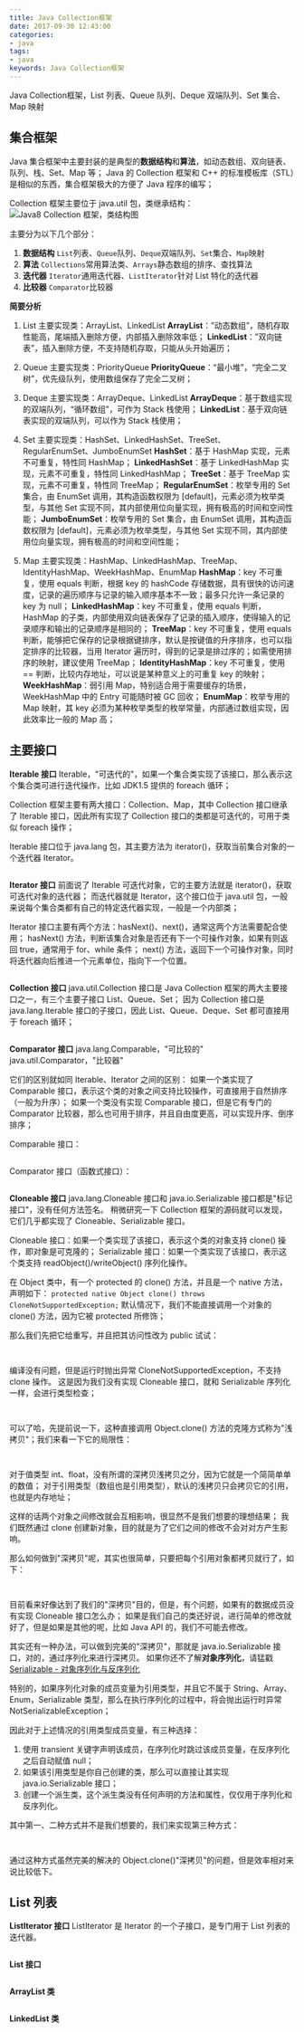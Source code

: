 ```yaml
---
title: Java Collection框架
date: 2017-09-30 12:43:00
categories:
- java
tags:
- java
keywords: Java Collection框架
---
```


> 
Java Collection框架，List 列表、Queue 队列、Deque 双端队列、Set 集合、Map 映射

<!-- more -->

## 集合框架
Java 集合框架中主要封装的是典型的**数据结构**和**算法**，如动态数组、双向链表、队列、栈、Set、Map 等；
Java 的 Collection 框架和 C++ 的标准模板库（STL）是相似的东西，集合框架极大的方便了 Java 程序的编写；

Collection 框架主要位于 java.util 包，类继承结构：
![Java8 Collection 框架，类结构图](/images/java-collection.png)

主要分为以下几个部分：
1) **数据结构**
`List`列表、`Queue`队列、`Deque`双端队列、`Set`集合、`Map`映射
2) **算法**
`Collections`常用算法类、`Arrays`静态数组的排序、查找算法
3) **迭代器**
`Iterator`通用迭代器、`ListIterator`针对 List 特化的迭代器
4) **比较器**
`Comparator`比较器

**简要分析**
1) List 主要实现类：ArrayList、LinkedList
**ArrayList**：”动态数组”，随机存取性能高，尾端插入删除方便，内部插入删除效率低；
**LinkedList**：”双向链表”，插入删除方便，不支持随机存取，只能从头开始遍历；

2) Queue 主要实现类：PriorityQueue
**PriorityQueue**：“最小堆”，“完全二叉树”，优先级队列，使用数组保存了完全二叉树；

3) Deque 主要实现类：ArrayDeque、LinkedList
**ArrayDeque**：基于数组实现的双端队列，“循环数组”，可作为 Stack 栈使用；
**LinkedList**：基于双向链表实现的双端队列，可以作为 Stack 栈使用；

4) Set 主要实现类：HashSet、LinkedHashSet、TreeSet、RegularEnumSet、JumboEnumSet
**HashSet**：基于 HashMap 实现，元素不可重复，特性同 HashMap；
**LinkedHashSet**：基于 LinkedHashMap 实现，元素不可重复，特性同 LinkedHashMap；
**TreeSet**：基于 TreeMap 实现，元素不可重复，特性同 TreeMap；
**RegularEnumSet**：枚举专用的 Set 集合，由 EnumSet 调用，其构造函数权限为 [default]，元素必须为枚举类型，与其他 Set 实现不同，其内部使用位向量实现，拥有极高的时间和空间性能；
**JumboEnumSet**：枚举专用的 Set 集合，由 EnumSet 调用，其构造函数权限为 [default]，元素必须为枚举类型，与其他 Set 实现不同，其内部使用位向量实现，拥有极高的时间和空间性能；

5) Map 主要实现类：HashMap、LinkedHashMap、TreeMap、IdentityHashMap、WeekHashMap、EnumMap
**HashMap**：key 不可重复，使用 equals 判断，根据 key 的 hashCode 存储数据，具有很快的访问速度，记录的遍历顺序与记录的输入顺序基本不一致；最多只允许一条记录的 key 为 null；
**LinkedHashMap**：key 不可重复，使用 equals 判断，HashMap 的子类，内部使用双向链表保存了记录的插入顺序，使得输入的记录顺序和输出的记录顺序是相同的；
**TreeMap**：key 不可重复，使用 equals 判断，能够把它保存的记录根据键排序，默认是按键值的升序排序，也可以指定排序的比较器，当用 Iterator 遍历时，得到的记录是排过序的；如需使用排序的映射，建议使用 TreeMap；
**IdentityHashMap**：key 不可重复，使用 == 判断，比较内存地址，可以说是某种意义上的可重复 key 的映射；
**WeekHashMap**：弱引用 Map，特别适合用于需要缓存的场景，WeekHashMap 中的 Entry 可能随时被 GC 回收；
**EnumMap**：枚举专用的 Map 映射，其 key 必须为某种枚举类型的枚举常量，内部通过数组实现，因此效率比一般的 Map 高；


## 主要接口
**Iterable 接口**
Iterable，"可迭代的"，如果一个集合类实现了该接口，那么表示这个集合类可进行迭代操作，比如 JDK1.5 提供的 foreach 循环；

Collection 框架主要有两大接口：Collection、Map，其中 Collection 接口继承了 Iterable 接口，因此所有实现了 Collection 接口的类都是可迭代的，可用于类似 foreach 操作；

Iterable 接口位于 java.lang 包，其主要方法为 iterator()，获取当前集合对象的一个迭代器 Iterator。
<pre><code class="language-java line-numbers"><script type="text/plain">
Iterator<T> iterator(); // 获取当前集合的迭代器
default void forEach(Consumer<? super T> action); // forEach，与 Lambda 结合使用
</script></code></pre>



**Iterator 接口**
前面说了 Iterable 可迭代对象，它的主要方法就是 iterator()，获取可迭代对象的迭代器；
而迭代器就是 Iterator，这个接口位于 java.util 包，一般来说每个集合类都有自己的特定迭代器实现，一般是一个内部类；

Iterator 接口主要有两个方法：hasNext()、next()，通常这两个方法需要配合使用；
hasNext() 方法，判断该集合对象是否还有下一个可操作对象，如果有则返回 true，通常用于 for、while 条件；
next() 方法，返回下一个可操作对象，同时将迭代器向后推进一个元素单位，指向下一个位置。
<pre><code class="language-java line-numbers"><script type="text/plain">
boolean hasNext(); // 判断是否还有元素
E next(); // 获取下一个元素

default void remove(); // 默认不支持该操作，抛出 UnsupportedOperationException 异常
default void forEachRemaining(Consumer<? super E> action); // forEach 剩余的元素
</script></code></pre>



**Collection 接口**
java.util.Collection 接口是 Java Collection 框架的两大主要接口之一，有三个主要子接口 List、Queue、Set；
因为 Collection 接口是 java.lang.Iterable 接口的子接口，因此 List、Queue、Deque、Set 都可直接用于 foreach 循环；
<pre><code class="language-java line-numbers"><script type="text/plain">
int size(); // 获取元素的数量
boolean isEmpty(); // 判空
void clear(); // 清空集合

Iterator<E> iterator(); // 获取迭代器

Object[] toArray(); // 转换为数组，Object[]
<T> T[] toArray(T[] a); // 转换为指定类型的数组

boolean add(E e); // 添加元素
boolean remove(Object o); // 删除元素
boolean addAll(Collection<? extends E> c); // 添加指定集合的所有元素
boolean removeAll(Collection<?> c); // 删除指定集合中的所有元素

boolean contains(Object o); // 测试是否包含指定元素
boolean containsAll(Collection<?> c); // 测试是否包含指定集合的所有元素

default boolean removeIf(Predicate<? super E> filter); // 按条件删除元素
boolean retainAll(Collection<?> c); // 只保留指定集合中包含的元素

boolean equals(Object o); // 判等
int hashCode(); // hashCode 值

default Stream<E> stream(); // 返回以此集合为源的顺序流
default Stream<E> parallelStream(); // 返回一个可能的并行流
</script></code></pre>



**Comparator 接口**
java.lang.Comparable，"可比较的"
java.util.Comparator，"比较器"

它们的区别就如同 Iterable、Iterator 之间的区别：
如果一个类实现了 Comparable 接口，表示这个类的对象之间支持比较操作，可直接用于自然排序（一般为升序）；
如果一个类没有实现 Comparable 接口，但是它有专门的 Comparator 比较器，那么也可用于排序，并且自由度更高，可以实现升序、倒序排序；

Comparable 接口：
<pre><code class="language-java line-numbers"><script type="text/plain">
public interface Comparable<T> {
    /**
     * @return 小于0: this < o
     *         等于0: this = o
     *         大于0: this > o
     */
    public int compareTo(T o);
}
</script></code></pre>



Comparator 接口（函数式接口）：
<pre><code class="language-java line-numbers"><script type="text/plain">
@FunctionalInterface
public interface Comparator<T> {
    /**
     * @param o1 第一个对象
     * @param o2 第二个对象
     * @return 小于0: o1 < o2
     *         等于0: o1 = o2
     *         大于0: o1 > o2
     * @throws NullPointerException 如果参数为 null, 并且此比较器不允许 null 参数
     * @throws ClassCastException 参数的类型不能应用于元素之间的比较
     */
    int compare(T o1, T o2);

    boolean equals(Object obj);

    // 获取自然排序比较器
    public static <T extends Comparable<? super T>> Comparator<T> naturalOrder();

    // 获取倒序比较器
    public static <T extends Comparable<? super T>> Comparator<T> reverseOrder() {
        return Collections.reverseOrder();
    }

    // 获取倒序比较器(强制降序)
    default Comparator<T> reversed() {
        return Collections.reverseOrder(this);
    }
}
</script></code></pre>



**Cloneable 接口**
java.lang.Cloneable 接口和 java.io.Serializable 接口都是"标记接口"，没有任何方法签名。
稍微研究一下 Collection 框架的源码就可以发现，它们几乎都实现了 Cloneable、Serializable 接口。

Cloneable 接口：如果一个类实现了该接口，表示这个类的对象支持 clone() 操作，即对象是可克隆的；
Serializable 接口：如果一个类实现了该接口，表示这个类支持 readObject()/writeObject() 序列化操作。

在 Object 类中，有一个 protected 的 clone() 方法，并且是一个 native 方法，声明如下：
`protected native Object clone() throws CloneNotSupportedException;`
默认情况下，我们不能直接调用一个对象的 clone() 方法，因为它被 protected 所修饰；

那么我们先把它给重写，并且把其访问性改为 public 试试：
<pre><code class="language-java line-numbers"><script type="text/plain">
public class Main {
    public static void main(String[] args) throws CloneNotSupportedException {
        A a1 = new A();
        A a2 = a1.clone();
    }
}

class A {
    @Override
    public A clone() throws CloneNotSupportedException {
        return (A) super.clone();
    }
}
</script></code></pre>

<pre><code class="language-java line-numbers"><script type="text/plain">
# root @ arch in ~/work on git:master x [21:06:21]
$ javac Main.java

# root @ arch in ~/work on git:master x [21:06:35]
$ java Main
Exception in thread "main" java.lang.CloneNotSupportedException: A
	at java.lang.Object.clone(Native Method)
	at A.clone(Main.java:11)
	at Main.main(Main.java:4)
</script></code></pre>



编译没有问题，但是运行时抛出异常 CloneNotSupportedException，不支持 clone 操作。
这是因为我们没有实现 Cloneable 接口，就和 Serializable 序列化一样，会进行类型检查；
<pre><code class="language-java line-numbers"><script type="text/plain">
public class Main {
    public static void main(String[] args) throws CloneNotSupportedException {
        A a1 = new A();
        A a2 = a1.clone();

        System.out.println(a1);
        System.out.println(a2);
    }
}

class A implements Cloneable {
    @Override
    public A clone() throws CloneNotSupportedException {
        return (A) super.clone();
    }
}
</script></code></pre>

<pre><code class="language-java line-numbers"><script type="text/plain">
# root @ arch in ~/work on git:master x [21:09:10]
$ javac Main.java

# root @ arch in ~/work on git:master x [21:09:21]
$ java Main
A@15db9742
A@6d06d69c
</script></code></pre>



可以了哈，先提前说一下，这种直接调用 Object.clone() 方法的克隆方式称为"浅拷贝"；我们来看一下它的局限性：
<pre><code class="language-java line-numbers"><script type="text/plain">
import java.util.Arrays;

public class Main {
    public static void main(String[] args) throws CloneNotSupportedException {
        A a1 = new A();
        System.out.printf("a1 -> i: %d, f: %.2f, obj: %s, arr: %s %s\n", a1.i, a1.f, a1.obj, a1.arr, Arrays.toString(a1.arr));

        A a2 = a1.clone();
        System.out.printf("a2 -> i: %d, f: %.2f, obj: %s, arr: %s %s\n", a2.i, a2.f, a2.obj, a2.arr, Arrays.toString(a2.arr));

        a1.i = 20;
        a2.i = 40;
        System.out.printf("a1 -> i: %d, f: %.2f, obj: %s, arr: %s %s\n", a1.i, a1.f, a1.obj, a1.arr, Arrays.toString(a1.arr));
        System.out.printf("a2 -> i: %d, f: %.2f, obj: %s, arr: %s %s\n", a2.i, a2.f, a2.obj, a2.arr, Arrays.toString(a2.arr));

        a1.arr[0] = 8;
        System.out.printf("a1 -> i: %d, f: %.2f, obj: %s, arr: %s %s\n", a1.i, a1.f, a1.obj, a1.arr, Arrays.toString(a1.arr));
        System.out.printf("a2 -> i: %d, f: %.2f, obj: %s, arr: %s %s\n", a2.i, a2.f, a2.obj, a2.arr, Arrays.toString(a2.arr));

        a2.arr[0] = 9;
        System.out.printf("a1 -> i: %d, f: %.2f, obj: %s, arr: %s %s\n", a1.i, a1.f, a1.obj, a1.arr, Arrays.toString(a1.arr));
        System.out.printf("a2 -> i: %d, f: %.2f, obj: %s, arr: %s %s\n", a2.i, a2.f, a2.obj, a2.arr, Arrays.toString(a2.arr));
    }
}

class A implements Cloneable {
    public int i = 10;
    public float f = 3.14f;
    public Object obj = new Object();
    public int[] arr = {1, 2, 3, 4, 5};

    @Override
    public A clone() throws CloneNotSupportedException {
        return (A) super.clone();
    }
}
</script></code></pre>

<pre><code class="language-java line-numbers"><script type="text/plain">
# root @ arch in ~/work on git:master x [21:27:26]
$ javac Main.java

# root @ arch in ~/work on git:master x [21:27:37]
$ java Main
a1 -> i: 10, f: 3.14, obj: java.lang.Object@15db9742, arr: [I@6d06d69c [1, 2, 3, 4, 5]
a2 -> i: 10, f: 3.14, obj: java.lang.Object@15db9742, arr: [I@6d06d69c [1, 2, 3, 4, 5]
a1 -> i: 20, f: 3.14, obj: java.lang.Object@15db9742, arr: [I@6d06d69c [1, 2, 3, 4, 5]
a2 -> i: 40, f: 3.14, obj: java.lang.Object@15db9742, arr: [I@6d06d69c [1, 2, 3, 4, 5]
a1 -> i: 20, f: 3.14, obj: java.lang.Object@15db9742, arr: [I@6d06d69c [8, 2, 3, 4, 5]
a2 -> i: 40, f: 3.14, obj: java.lang.Object@15db9742, arr: [I@6d06d69c [8, 2, 3, 4, 5]
a1 -> i: 20, f: 3.14, obj: java.lang.Object@15db9742, arr: [I@6d06d69c [9, 2, 3, 4, 5]
a2 -> i: 40, f: 3.14, obj: java.lang.Object@15db9742, arr: [I@6d06d69c [9, 2, 3, 4, 5]
</script></code></pre>



对于值类型 int、float，没有所谓的深拷贝浅拷贝之分，因为它就是一个简简单单的数值；
对于引用类型（数组也是引用类型），默认的浅拷贝只会拷贝它的引用，也就是内存地址；

这样的话两个对象之间修改就会互相影响，很显然不是我们想要的理想结果；
我们既然通过 clone 创建新对象，目的就是为了它们之间的修改不会对对方产生影响。

那么如何做到"深拷贝"呢，其实也很简单，只要把每个引用对象都拷贝就行了，如下：
<pre><code class="language-java line-numbers"><script type="text/plain">
import java.util.Arrays;

public class Main {
    public static void main(String[] args) throws CloneNotSupportedException {
        A a1 = new A();
        A a2 = a1.clone();
        System.out.println(a1 + ", " + a1.arr + ", " + Arrays.toString(a1.arr));
        System.out.println(a2 + ", " + a2.arr + ", " + Arrays.toString(a2.arr));

        a1.arr[0] = 8;
        a2.arr[0] = 9;
        System.out.println(a1 + ", " + a1.arr + ", " + Arrays.toString(a1.arr));
        System.out.println(a2 + ", " + a2.arr + ", " + Arrays.toString(a2.arr));
    }
}

class A implements Cloneable {
    public int[] arr = {1, 2, 3, 4, 5};

    @Override
    public A clone() throws CloneNotSupportedException {
        A result = (A) super.clone();
        result.arr = this.arr.clone();
        return result;
    }
}
</script></code></pre>

<pre><code class="language-java line-numbers"><script type="text/plain">
# root @ arch in ~/work on git:master x [21:42:01]
$ javac Main.java

# root @ arch in ~/work on git:master x [21:42:11]
$ java Main
A@15db9742, [I@6d06d69c, [1, 2, 3, 4, 5]
A@7852e922, [I@4e25154f, [1, 2, 3, 4, 5]
A@15db9742, [I@6d06d69c, [8, 2, 3, 4, 5]
A@7852e922, [I@4e25154f, [9, 2, 3, 4, 5]
</script></code></pre>



目前看来好像达到了我们的"深拷贝"目的，但是，有个问题，如果有的数据成员没有实现 Cloneable 接口怎么办；
如果是我们自己的类还好说，进行简单的修改就好了，但是如果是其他的呢，比如 Java API 的，我们不可能去修改。

其实还有一种办法，可以做到完美的"深拷贝"，那就是 java.io.Serializable 接口，对的，通过序列化来进行深拷贝。
如果你还不了解**对象序列化**，请猛戳[Serializable - 对象序列化与反序列化](https://www.zfl9.com/java-io.html#Object-引用类型)

特别的，如果序列化对象的成员变量为引用类型，并且它不属于 String、Array、Enum，Serializable 类型，那么在执行序列化的过程中，将会抛出运行时异常 NotSerializableException；

因此对于上述情况的引用类型成员变量，有三种选择：
1) 使用 transient 关键字声明该成员，在序列化时跳过该成员变量，在反序列化之后自动赋值 null；
2) 如果该引用类型是你自己创建的类，那么可以直接让其实现 java.io.Serializable 接口；
3) 创建一个派生类，这个派生类没有任何声明的方法和属性，仅仅用于序列化和反序列化。

其中第一、二种方式并不是我们想要的，我们来实现第三种方式：
<pre><code class="language-java line-numbers"><script type="text/plain">
import java.io.ByteArrayInputStream;
import java.io.ByteArrayOutputStream;
import java.io.ObjectInputStream;
import java.io.ObjectOutputStream;
import java.io.Serializable;
import java.io.IOException;

public class Main {
    public static void main(String[] args) throws IOException, ClassNotFoundException {
        A.Serial a1 = new A.Serial();
        A a2 = serial(a1); // 发生向上转型

        System.out.println(a1 + ", " + a1.obj);
        System.out.println(a2 + ", " + a2.obj);
    }

    @SuppressWarnings("unchecked")
    private static <T extends Serializable> T serial(T t) throws IOException, ClassNotFoundException {
        ByteArrayOutputStream out = new ByteArrayOutputStream();
        ObjectOutputStream objOut = new ObjectOutputStream(out);
        objOut.writeObject(t);
        ObjectInputStream objIn = new ObjectInputStream(new ByteArrayInputStream(out.toByteArray()));
        return (T) objIn.readObject();
    }
}

class A { // 注意 A 不能实现 Serializable 接口！
    public Object obj = new Object();

    // 专用于序列化的静态内部类 A.Serial
    public static class Serial extends A implements Serializable {
        private static final long serialVersionUID = 1L;
    }
}
</script></code></pre>

<pre><code class="language-java line-numbers"><script type="text/plain">
# root @ arch in ~/work on git:master x [9:02:48]
$ javac Main.java

# root @ arch in ~/work on git:master x [9:03:00]
$ java Main
A$Serial@55f96302, java.lang.Object@119d7047
A$Serial@776ec8df, java.lang.Object@4eec7777
</script></code></pre>



通过这种方式虽然完美的解决的 Object.clone()"深拷贝"的问题，但是效率相对来说比较低下。


## List 列表
**ListIterator 接口**
ListIterator 是 Iterator 的一个子接口，是专门用于 List 列表的迭代器。
<pre><code class="language-java line-numbers"><script type="text/plain">
public interface ListIterator<E> extends Iterator<E> {
    boolean hasNext(); // [正向] 判断是否还有元素
    E next(); // [正向] 获取下一个元素

    boolean hasPrevious(); // [逆向] 判断是否还有元素
    E previous(); // [逆向] 获取下一个元素

    int nextIndex(); // [正向] 获取下一个元素的索引, 如果当前迭代器位于列表末尾则为列表大小
    int previousIndex(); // [逆向] 获取下一个元素的索引, 如果当前迭代器位于列表开头则返回 -1

    void remove(); // [正向/逆向] 移除下一个元素

    void set(E e); // [正向/逆向] 替换下一个元素

    void add(E e); // [正向/逆向] 在下一元素之前插入指定元素
}
</script></code></pre>



**List 接口**
<pre><code class="language-java line-numbers"><script type="text/plain">
int size(); // 获取元素的数量
boolean isEmpty(); // 判空
void clear(); // 清空列表

boolean contains(Object o); // 测试是否包含指定元素
boolean containsAll(Collection<?> c); // 测试是否包含指定的所有元素

int indexOf(Object o); // 查找指定元素第一次出现的索引值
int lastIndexOf(Object o); // 最后一次出现的索引值

Iterator<E> iterator(); // 获取迭代器
ListIterator<E> listIterator(); // 获取 List 专用迭代器
ListIterator<E> listIterator(int index); // 指定起始索引

Object[] toArray(); // 转换为数组，注意是 Object[]
<T> T[] toArray(T[] a); // 转换为指定类型数组，泛型方法

E get(int index); // 获取指定索引的元素
E set(int index, E element); // 设置指定索引的元素

boolean add(E e); // 追加元素
boolean remove(Object o); // 移除元素(首次出现的)

void add(int index, E element); // 在指定索引上插入元素
E remove(int index); // 删除指定索引上的元素

boolean addAll(Collection<? extends E> c); // 添加所有元素
boolean addAll(int index, Collection<? extends E> c); // 插入指定元素到指定位置
boolean removeAll(Collection<?> c); // 删除指定的所有元素
boolean retainAll(Collection<?> c); // 只保留指定集合中包含的元素

List<E> subList(int fromIndex, int toIndex); // 提取子列表，[fromIndex, toIndex)

default void replaceAll(UnaryOperator<E> operator); // 替换所有元素为 operator 的结果
default void sort(Comparator<? super E> c); // 按照指定比较器进行排序

boolean equals(Object o); // 判等
int hashCode(); // hashCode 值
</script></code></pre>



**ArrayList 类**
<pre><code class="language-java line-numbers"><script type="text/plain">
public ArrayList(int initialCapacity); // 指定初始化容量
public ArrayList(); // 默认为一个空的 Object[] 数组
public ArrayList(Collection<? extends E> c); // 根据指定集合构造一个列表

public void trimToSize(); // 回收多余的容量
public void ensureCapacity(int minCapacity); // 扩容(仅当 minCapacity 大于当前容量时有效)

public int size(); // 获取元素的个数
public boolean isEmpty(); // 判空
public void clear(); // 全部元素置为 null

public boolean contains(Object o); // 测试是否包含指定元素
public int indexOf(Object o); // 获取指定元素第一次出现的索引值
public int lastIndexOf(Object o); // 最后一次出现的索引值

public Object clone(); // 拷贝动态数组

public Object[] toArray(); // 转换为静态数组
public <T> T[] toArray(T[] a); // 指定数组类型

public E get(int index); // 获取指定索引值的元素
public E set(int index, E element); // 设置指定索引值的元素

public boolean add(E e); // 追加指定元素
public void add(int index, E element); // 在指定位置插入元素
public E remove(int index); // 移除指定位置的元素
public boolean remove(Object o); // 移除第一个相等的指定元素

public boolean addAll(Collection<? extends E> c); // 追加指定集合的元素
public boolean addAll(int index, Collection<? extends E> c); // 插入到指定位置
public boolean removeAll(Collection<?> c); // 移除所有与指定集合中相同的元素
public boolean retainAll(Collection<?> c); // 只保留与指定集合中相同的元素

public Iterator<E> iterator(); // 获取迭代器
public ListIterator<E> listIterator(); // 获取 List 迭代器
public ListIterator<E> listIterator(int index); // 获取 List 迭代器，指定起始索引

public List<E> subList(int fromIndex, int toIndex); // 提取子串

public void sort(Comparator<? super E> c); // 自定义排序

public void forEach(Consumer<? super E> action); // forEach 循环
public boolean removeIf(Predicate<? super E> filter); // 按条件删除
public void replaceAll(UnaryOperator<E> operator); // 全部替换
</script></code></pre>



**LinkedList 类**
<pre><code class="language-java line-numbers"><script type="text/plain">
public LinkedList(); // 默认构造，空函数体
public LinkedList(Collection<? extends E> c); // 使用指定集合进行填充

public int size(); // 获取元素个数
public void clear(); // 清空列表
public Object clone(); // 拷贝

public Object[] toArray(); // 转换为 Object[] 数组
public <T> T[] toArray(T[] a); // 指定数组元素类型

public ListIterator<E> listIterator(int index); // 获取 List 迭代器
public Iterator<E> descendingIterator(); // [Deque] 获取逆向迭代器

public boolean add(E e); // 在链表尾部追加元素
public boolean remove(Object o); // 删除与指定元素相同的第一个元素
public boolean addAll(Collection<? extends E> c); // 在链表尾部追加指定集合的元素
public boolean addAll(int index, Collection<? extends E> c); // 插入至指定索引处

public E get(int index); // 获取指定索引的元素
public E set(int index, E element); // 更新指定索引上的元素
public void add(int index, E element); // 在指定索引处插入指定元素
public E remove(int index); // 删除指定索引上的元素

public boolean contains(Object o); // 测试是否包含指定元素
public int indexOf(Object o); // 查找指定元素第一次出现的索引值
public int lastIndexOf(Object o); // 最后一次匹配时的索引值

public boolean removeFirstOccurrence(Object o); // 删除链表中与指定元素首次匹配的元素
public boolean removeLastOccurrence(Object o); // 最后一次出现

public E getFirst(); // [Deque] 获取双端队列的头部元素, 不存在则抛出NoSuchElementException异常
public E getLast(); // [Deque] 获取双端队列的尾部元素, 不存在则抛出NoSuchElementException异常
public void addFirst(E e); // [Deque] 在双端队列的头部插入元素
public void addLast(E e); // [Deque] 在双端队列的尾部插入元素
public E removeFirst(); // [Deque] 弹出双端队列的头部元素, 不存在则抛出NoSuchElementException异常
public E removeLast(); // [Deque] 弹出双端队列的尾部元素, 不存在则抛出NoSuchElementException异常

public E peek(); // [Queue/Deque]窥探队头元素, 不存在则返回null值
public E poll(); // [Queue/Deque]队头元素出队, 不存在则返回null值
public E element(); // [Queue/Deque]窥探队头元素, 不存在则抛出NoSuchElementException异常
public E remove(); // [Queue/Deque]队头元素出队, 不存在则抛出NoSuchElementException异常

public E peekFirst(); // [Deque]窥探队头元素, 不存在则返回null值
public E peekLast(); // [Deque]窥探队尾元素, 不存在则返回null值
public E pollFirst(); // [Deque]弹出队头元素, 不存在则返回null值
public E pollLast(); // [Deque]弹出队尾元素, 不存在则返回null值

public boolean offer(E e); // [Queue/Deque]将元素插入至队头, 几乎总是返回 true
public boolean offerFirst(E e); // [Deque]将元素插入至队头, 几乎总是返回 true
public boolean offerLast(E e); // [Deque]将元素插入至队尾, 几乎总是返回 true

// Stack 栈
public void push(E e); // [Deque]压栈操作, 相当于addFirst()
public E pop(); // [Deque]出栈操作, 相当于removeFirst(), 如果栈为空则抛出NoSuchElementException异常
</script></code></pre>
